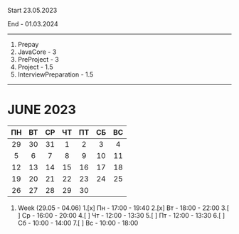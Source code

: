 Start 23.05.2023

End - 01.03.2024
***

1. Prepay
2. JavaCore - 3
3. PreProject - 3
4. Project - 1.5
5. InterviewPreparation - 1.5
***

# JUNE 2023
| ПН  | ВТ  | СР  | ЧТ  | ПТ  | СБ  | ВС  |
|:---:|:---:|:---:|:---:|:---:|:---:|:---:|
| 29  | 30  | 31  |  1  |  2  |  3  |  4  |
|  5  |  6  |  7  |  8  |  9  | 10  | 11  |
| 12  | 13  | 14  | 15  | 16  | 17  | 18  |
| 19  | 20  | 21  | 22  | 23  | 24  | 25  |
| 26  | 27  | 28  | 29  | 30  |     |     |

1. Week (29.05 - 04.06)
    1.[x] Пн - 17:00 - 19:40 
    2.[x] Вт - 18:00 - 22:00
    3.[ ] Ср - 16:00 - 20:00
    4.[ ] Чт - 12:00 - 13:30
    5.[ ] Пт - 12:00 - 13:30
    6.[ ] Cб - 10:00 - 14:00
    7.[ ] Вс - 10:00 - 18:00